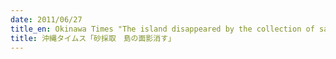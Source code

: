 ```yaml
---
date: 2011/06/27
title_en: Okinawa Times "The island disappeared by the collection of sand"
title: 沖縄タイムス「砂採取　島の面影消す」
---
```

